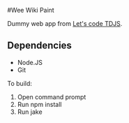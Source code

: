 #Wee Wiki Paint

Dummy web app from [Let's code TDJS](http://www.letscodejavascript.com).

## Dependencies

- Node.JS
- Git

To build:
1. Open command prompt
2. Run npm install
3. Run jake

